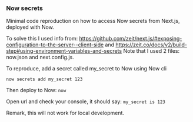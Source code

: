 ### Now secrets ###
Minimal code reproduction on how to access Now secrets from Next.js, deployed with Now.

To solve this I used info from: https://github.com/zeit/next.js/#exposing-configuration-to-the-server--client-side and https://zeit.co/docs/v2/build-step#using-environment-variables-and-secrets Note that I used 2 files: now.json and next.config.js.

To reproduce, add a secret called my_secret to Now using Now cli
```
now secrets add my_secret 123
```
Then deploy to Now: `now`

Open url and check your console, it should say: `my_secret is 123`

Remark, this will not work for local development.
